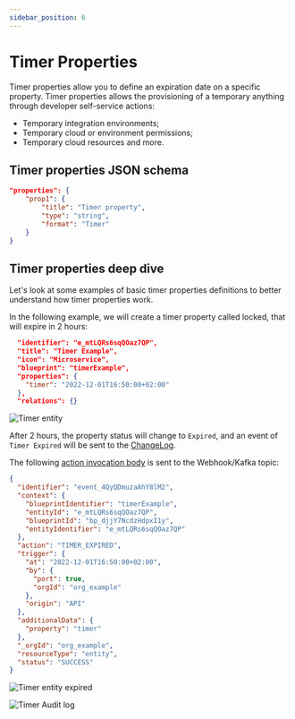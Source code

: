 ```yaml
---
sidebar_position: 6
---
```


# Timer Properties

Timer properties allow you to define an expiration date on a specific property. Timer properties allows the provisioning of a temporary anything through developer self-service actions:

- Temporary integration environments;
- Temporary cloud or environment permissions;
- Temporary cloud resources and more.

## Timer properties JSON schema

```json showLineNumbers
"properties": {
    "prop1": {
        "title": "Timer property",
        "type": "string",
        "format": "Timer"
    }
}
```

## Timer properties deep dive

Let's look at some examples of basic timer properties definitions to better understand how timer properties work.

In the following example, we will create a timer property called locked, that will expire in 2 hours:

```json showLineNumbers
  "identifier": "e_mtLQRs6sqQOaz7QP",
  "title": "Timer Example",
  "icon": "Microservice",
  "blueprint": "timerExample",
  "properties": {
    "timer": "2022-12-01T16:50:00+02:00"
  },
  "relations": {}
```

![Timer entity](../../../static/img/software-catalog/entity/TTLCreateEntity.png)

After 2 hours, the property status will change to `Expired`, and an event of `Timer Expired` will be sent to the [ChangeLog](../blueprint/blueprint.md#changelog-destination).

The following [action invocation body](../../self-service-actions/self-service-actions-deep-dive.md#self-service-action-run-payload) is sent to the Webhook/Kafka topic:

```json showLineNumbers
{
  "identifier": "event_4QyQDmuzaAhY8lM2",
  "context": {
    "blueprintIdentifier": "timerExample",
    "entityId": "e_mtLQRs6sqQOaz7QP",
    "blueprintId": "bp_djjY7NcdzHdpxI1y",
    "entityIdentifier": "e_mtLQRs6sqQOaz7QP"
  },
  "action": "TIMER_EXPIRED",
  "trigger": {
    "at": "2022-12-01T16:50:00+02:00",
    "by": {
      "port": true,
      "orgId": "org_example"
    },
    "origin": "API"
  },
  "additionalData": {
    "property": "timer"
  },
  "_orgId": "org_example",
  "resourceType": "entity",
  "status": "SUCCESS"
}
```

![Timer entity expired](../../../static/img/software-catalog/entity/TTLExpiredEntity.png)

![Timer Audit log](../../../static/img/software-catalog/entity/AuditLogTTL.png)
